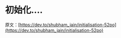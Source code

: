 # 初始化....

原文：[https://dev.to/shubham_jain/initialisation-52po](https://dev.to/shubham_jain/initialisation-52po)